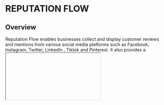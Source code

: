 # REPUTATION FLOW
## Overview

Reputation Flow enables businesses collect and display customer reviews and mentions from various social media platforms such as Facebook, Instagram, Twitter, LinkedIn , Tiktok and Pinterest. It also provides a <iframe> Where businesses can integrate with their websites   

## Set up

## 